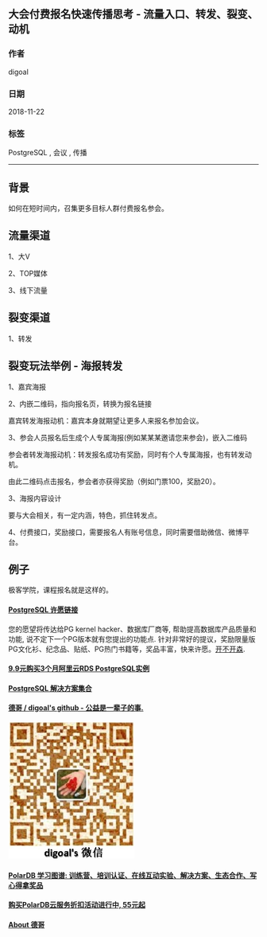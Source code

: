 ## 大会付费报名快速传播思考 - 流量入口、转发、裂变、动机    
                                                                                       
### 作者                                                                                       
digoal                                                                                       
                                                                                       
### 日期                                                                                       
2018-11-22                                                                                   
                                                                                       
### 标签                                                                                       
PostgreSQL , 会议 , 传播         
                                                                                       
----                                                                                       
                                                                                       
## 背景     
如何在短时间内，召集更多目标人群付费报名参会。  
  
## 流量渠道  
  
1、大V  
  
2、TOP媒体  
  
3、线下流量  
  
  
## 裂变渠道  
  
1、转发  
  
  
## 裂变玩法举例 - 海报转发  
  
1、嘉宾海报  
  
2、内嵌二维码，指向报名页，转换为报名链接  
  
嘉宾转发海报动机：嘉宾本身就期望让更多人来报名参加会议。  
  
3、参会人员报名后生成个人专属海报(例如某某某邀请您来参会)，嵌入二维码  
  
参会者转发海报动机：转发报名成功有奖励，同时有个人专属海报，也有转发动机。  
  
由此二维码点击报名，参会者亦获得奖励（例如门票100，奖励20）。  
  
3、海报内容设计  
  
要与大会相关，有一定内涵，特色，抓住转发点。  
  
4、付费接口，奖励接口，需要报名人有账号信息，同时需要借助微信、微博平台。  
  
## 例子  
  
极客学院，课程报名就是这样的。  
  
     
  
  
  
  
  
  
  
  
  
  
  
  
  
  
  
  
  
  
  
  
  
  
  
  
  
  
  
  
  
  
  
  
  
  
  
  
  
  
  
  
  
  
  
  
  
  
  
  
  
  
  
  
  
  
  
  
  
  
  
  
  
  
  
  
  
  
  
  
  
#### [PostgreSQL 许愿链接](https://github.com/digoal/blog/issues/76 "269ac3d1c492e938c0191101c7238216")
您的愿望将传达给PG kernel hacker、数据库厂商等, 帮助提高数据库产品质量和功能, 说不定下一个PG版本就有您提出的功能点. 针对非常好的提议，奖励限量版PG文化衫、纪念品、贴纸、PG热门书籍等，奖品丰富，快来许愿。[开不开森](https://github.com/digoal/blog/issues/76 "269ac3d1c492e938c0191101c7238216").  
  
  
#### [9.9元购买3个月阿里云RDS PostgreSQL实例](https://www.aliyun.com/database/postgresqlactivity "57258f76c37864c6e6d23383d05714ea")
  
  
#### [PostgreSQL 解决方案集合](https://yq.aliyun.com/topic/118 "40cff096e9ed7122c512b35d8561d9c8")
  
  
#### [德哥 / digoal's github - 公益是一辈子的事.](https://github.com/digoal/blog/blob/master/README.md "22709685feb7cab07d30f30387f0a9ae")
  
  
![digoal's wechat](../pic/digoal_weixin.jpg "f7ad92eeba24523fd47a6e1a0e691b59")
  
  
#### [PolarDB 学习图谱: 训练营、培训认证、在线互动实验、解决方案、生态合作、写心得拿奖品](https://www.aliyun.com/database/openpolardb/activity "8642f60e04ed0c814bf9cb9677976bd4")
  
  
#### [购买PolarDB云服务折扣活动进行中, 55元起](https://www.aliyun.com/activity/new/polardb-yunparter?userCode=bsb3t4al "e0495c413bedacabb75ff1e880be465a")
  
  
#### [About 德哥](https://github.com/digoal/blog/blob/master/me/readme.md "a37735981e7704886ffd590565582dd0")
  
